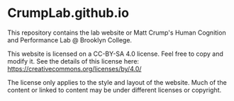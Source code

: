 # CrumpLab.github.io

This repository contains the lab website or Matt Crump's Human Cognition and Performance Lab @ Brooklyn College.

This website is licensed on a CC-BY-SA 4.0 license. Feel free to copy and modify it. See the details of this license here: <https://creativecommons.org/licenses/by/4.0/>

The license only applies to the style and layout of the website. Much of the content or linked to content may be under different licenses or copyright.
